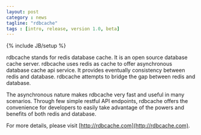 ```yaml
---
layout: post
category : news
tagline: "rdbcache"
tags : [intro, release, version 1.0, beta]
---
```

{% include JB/setup %}

rdbcache stands for redis database cache. It is an open source database cache server. rdbcache uses redis as cache to offer asynchronous database cache api service. It provides eventually consistency between redis and database. rdbcache attempts to bridge the gap between redis and database.

The asynchronous nature makes rdbcache very fast and useful in many scenarios. Through few simple restful API endpoints, rdbcache offers the convenience for developers to easily take advantage of the powers and benefits of both redis and database.

For more details, please visit [http://rdbcache.com](http://rdbcache.com).